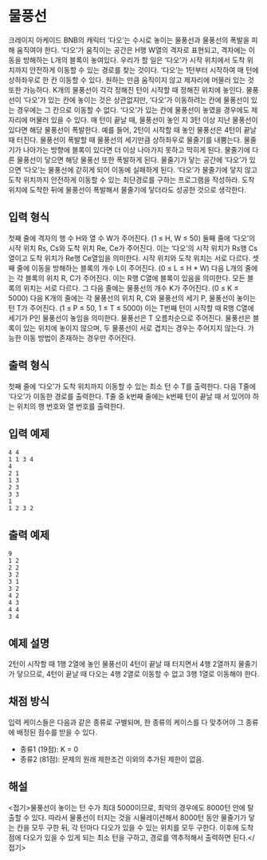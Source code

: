 # 물풍선

크레이지 아케이드 BNB의 캐릭터 ‘다오’는 수시로 놓이는 물풍선과 물풍선의 폭발을 피해 움직여야 한다. ‘다오’가 움직이는 공간은 H행 W열의 격자로 표현되고, 격자에는 이동을 방해하는 L개의 블록이 놓여있다. 우리가 할 일은 ‘다오’가 시작 위치에서 도착 위치까지 안전하게 이동할 수 있는 경로를 찾는 것이다.
‘다오’는 1턴부터 시작하여 매 턴에 상하좌우로 한 칸 이동할 수 있다. 원하는 만큼 움직이지 않고 제자리에 머물러 있는 것 또한 가능하다.
K개의 물풍선이 각각 정해진 턴이 시작할 때 정해진 위치에 놓인다. 물풍선이 ‘다오’가 있는 칸에 놓이는 것은 상관없지만, ‘다오’가 이동하려는 칸에 물풍선이 있는 경우에는 그 칸으로 이동할 수 없다. ‘다오’가 있는 칸에 물풍선이 놓였을 경우에도 제자리에 머물러 있을 수 있다.
매 턴이 끝날 때, 물풍선이 놓인 지 3턴 이상 지난 물풍선이 있다면 해당 물풍선이 폭발한다. 예를 들어, 2턴이 시작할 때 놓인 물풍선은 4턴이 끝날 때 터진다. 물풍선이 폭발할 때 물풍선의 세기만큼 상하좌우로 물줄기를 내뿜는다. 물줄기가 나아가는 방향에 블록이 있다면 더 이상 나아가지 못하고 막히게 된다. 물줄기에 다른 물풍선이 닿으면 해당 물풍선 또한 폭발하게 된다. 물줄기가 닿는 공간에 ‘다오’가 있으면 ‘다오’는 물풍선에 갇히게 되어 이동에 실패하게 된다.
‘다오’가 물줄기에 닿지 않고 도착 위치까지 안전하게 이동할 수 있는 최단경로를 구하는 프로그램을 작성하라. 도착 위치에 도착한 뒤에 물풍선이 폭발해서 물줄기에 닿더라도 성공한 것으로 생각한다.

## 입력 형식

첫째 줄에 격자의 행 수 H와 열 수 W가 주어진다. (1 ≤ H, W ≤ 50)
둘째 줄에 ‘다오’의 시작 위치 Rs, Cs와 도착 위치 Re, Ce가 주어진다. 이는 ‘다오’의 시작 위치가 Rs행 Cs열이고 도착 위치가 Re행 Ce열임을 의미한다. 시작 위치와 도착 위치는 서로 다르다.
셋째 줄에 이동을 방해하는 블록의 개수 L이 주어진다. (0 ≤ L ≤ H * W)
다음 L개의 줄에는 각 블록의 위치 R, C가 주어진다. 이는 R행 C열에 블록이 있음을 의미한다. 모든 블록의 위치는 서로 다르다.
그 다음 줄에는 물풍선의 개수 K가 주어진다. (0 ≤ K ≤ 5000)
다음 K개의 줄에는 각 물풍선의 위치 R, C와 물풍선의 세기 P, 물풍선이 놓이는 턴 T가 주어진다. (1 ≤ P ≤ 50, 1 ≤ T ≤ 5000) 이는 T번째 턴이 시작할 때 R행 C열에 세기가 P인 물풍선이 놓임을 의미한다. 물풍선은 T 오름차순으로 주어진다. 물풍선은 블록이 있는 위치에 놓이지 않으며, 두 물풍선이 서로 겹치는 경우는 주어지지 않는다.
가능한 이동 방법이 존재하는 경우만 주어진다.

## 출력 형식

첫째 줄에 ‘다오’가 도착 위치까지 이동할 수 있는 최소 턴 수 T를 출력한다.
다음 T줄에 ‘다오’가 이동한 경로를 출력한다. T줄 중 k번째 줄에는 k번째 턴이 끝날 때 서 있어야 하는 위치의 행 번호와 열 번호를 출력한다.

## 입력 예제

```
4 4
1 1 3 4
4
2 1
1 3
2 3
3 3
1
1 2 3 2
```

## 출력 예제

```
9
1 2
2 2
3 2
3 1
3 2
4 2
4 3
4 4
3 4
```

## 예제 설명

2턴이 시작할 때 1행 2열에 놓인 물풍선이 4턴이 끝날 때 터지면서 4행 2열까지 물줄기가 닿으므로, 4턴이 끝날 때 다오는 4행 2열로 이동할 수 없고 3행 1열로 이동해야 한다.

## 채점 방식

입력 케이스들은 다음과 같은 종류로 구별되며, 한 종류의 케이스를 다 맞추어야 그 종류에 배정된 점수를 받을 수 있다.

* 종류1 (19점): K = 0
* 종류2 (81점): 문제의 원래 제한조건 이외의 추가된 제한이 없음.

## 해설

<접기>물풍선이 놓이는 턴 수가 최대 5000이므로, 최악의 경우에도 8000턴 안에 탈출할 수 있다. 따라서 물풍선이 터지는 것을 시뮬레이션해서 8000턴 동안 물줄기가 닿는 칸을 모두 구한 뒤, 각 턴마다 다오가 있을 수 있는 위치를 모두 구한다. 이후에 도착점에 다오가 있을 수 있게 되는 최소 턴을 구하고, 경로를 역추적해서 출력하면 된다.</접기>
